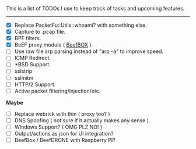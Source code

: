 This is a list of TODOs I use to keep track of tasks and upcoming features.

---

- [x] Replace PacketFu::Utils::whoami? with something else.
- [x] Capture to .pcap file.
- [x] BPF filters.
- [x] BeEF proxy module ( [BeefBOX](https://github.com/evilsocket/bettercap-proxy-modules/blob/master/beefbox.rb) ).
- [ ] Use raw file arp parsing instead of "arp -a" to improve speed.
- [ ] ICMP Redirect.
- [ ] *BSD Support.
- [ ] sslstrip
- [ ] sslmitm
- [ ] HTTP/2 Support.
- [ ] Active packet filtering/injection/etc.

**Maybe**

- [ ] Replace webrick with thin ( proxy too? )
- [ ] DNS Spoofing ( not sure if it actually makes any sense ).
- [ ] Windows Support? ( OMG PLZ NO! )
- [ ] Output/actions as json for UI integration?
- [ ] BeefBox / BeefDRONE with Raspberry PI?
